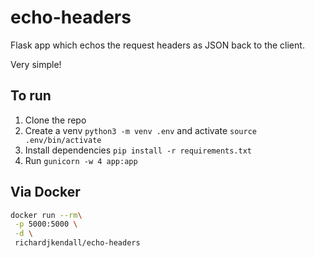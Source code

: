 # echo-headers
Flask app which echos the request headers as JSON back to the client.

Very simple!

## To run

1. Clone the repo
2. Create a venv ``python3 -m venv .env`` and activate ``source .env/bin/activate``
3. Install dependencies ``pip install -r requirements.txt``
4. Run ``gunicorn -w 4 app:app``

## Via Docker

```bash
docker run --rm\
 -p 5000:5000 \
 -d \
 richardjkendall/echo-headers
```
